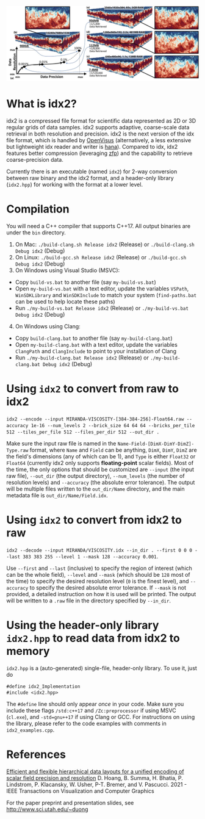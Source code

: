 ![teaser](https://raw.githubusercontent.com/sci-visus/IDX2/master/teaser.jpg)

# What is idx2?
idx2 is a compressed file format for scientific data represented as 2D or 3D regular grids of data samples. idx2 supports adaptive, coarse-scale data retrieval in both resolution and precision.
idx2 is the next version of the idx file format, which is handled by [OpenVisus](https://github.com/sci-visus/OpenVisus) (alternatively, a less extensive but lightweight idx reader and writer is [hana](https://github.com/hoangthaiduong/hana)). Compared to idx, idx2 features better compression (leveraging [zfp](https://github.com/LLNL/zfp)) and the capability to retrieve coarse-precision data.

Currently there is an executable (named `idx2`) for 2-way conversion between raw binary and the idx2 format, and a header-only library (`idx2.hpp`) for working with the format at a lower level.

# Compilation
You will need a C++ compiler that supports C++17. All output binaries are under the `bin` directory.

1. On Mac:
`./build-clang.sh Release idx2` (Release) or `./build-clang.sh Debug idx2` (Debug)
2. On Linux:
`./build-gcc.sh Release idx2` (Release) or `./build-gcc.sh Debug idx2` (Debug)
3. On Windows using Visual Studio (MSVC):
- Copy `build-vs.bat` to another file (say `my-build-vs.bat`)
- Open `my-build-vs.bat` with a text editor, update the variables `VSPath`, `WinSDKLibrary` and `WinSDKInclude` to match your system (`find-paths.bat` can be used to help locate these paths)
- Run `./my-build-vs.bat Release idx2` (Release) or `./my-build-vs.bat Debug idx2` (Debug)
4. On Windows using Clang:
- Copy `build-clang.bat` to another file (say `my-build-clang.bat`)
- Open `my-build-clang.bat` with a text editor, update the variables `ClangPath` and `ClangInclude` to point to your installation of Clang
- Run `./my-build-clang.bat Release idx2` (Release) or `./my-build-clang.bat Debug idx2` (Debug)

# Using `idx2` to convert from raw to idx2
`idx2 --encode --input MIRANDA-VISCOSITY-[384-384-256]-Float64.raw --accuracy 1e-16 --num_levels 2 --brick_size 64 64 64 --bricks_per_tile 512 --tiles_per_file 512 --files_per_dir 512 --out_dir .`

Make sure the input raw file is named in the `Name-Field-[DimX-DimY-DimZ]-Type.raw` format, where `Name` and `Field` can be anything, `DimX`, `DimY`, `DimZ` are the field's dimensions (any of which can be 1), and `Type` is either `Float32` or `Float64` (currently idx2 only supports **floating-point** scalar fields). Most of the time, the only options that should be customized are `--input` (the input raw file), `--out_dir` (the output directory), `--num_levels` (the number of resolution levels) and `--accuracy` (the absolute error tolerance). The output will be multiple files written to the `out_dir/Name` directory, and the main metadata file is `out_dir/Name/Field.idx`.

# Using `idx2` to convert from idx2 to raw
`idx2 --decode --input MIRANDA/VISCOSITY.idx --in_dir . --first 0 0 0 --last 383 383 255 --level 1 --mask 128 --accuracy 0.001`.

Use `--first` and `--last` (inclusive) to specify the region of interest (which can be the whole field), `--level` and `--mask` (which should be `128` most of the time) to specify the desired resolution level (`0` is the finest level), and `--accuracy` to specify the desired absolute error tolerance. If `--mask` is not provided, a detailed instruction on how it is used will be printed. The output will be written to a `.raw` file in the directory specified by `--in_dir`.

# Using the header-only library `idx2.hpp` to read data from idx2 to memory
`idx2.hpp` is a (auto-generated) single-file, header-only library. To use it, just do

```
#define idx2_Implementation
#include <idx2.hpp>
```

The `#define` line should only appear *once* in your code.
Make sure you include these flags `/std:c++17` and `/Zc:preprocessor` if using MSVC (`cl.exe`), and `-std=gnu++17` if using Clang or GCC.
For instructions on using the library, please refer to the code examples with comments in `idx2_examples.cpp`.

# References
[Efficient and flexible hierarchical data layouts for a unified encoding of scalar field precision and resolution](https://ieeexplore.ieee.org/document/9222049)
D. Hoang, B. Summa, H. Bhatia, P. Lindstrom, P. Klacansky, W. Usher, P-T. Bremer, and V. Pascucci.
2021 - IEEE Transactions on Visualization and Computer Graphics

For the paper preprint and presentation slides, see http://www.sci.utah.edu/~duong
